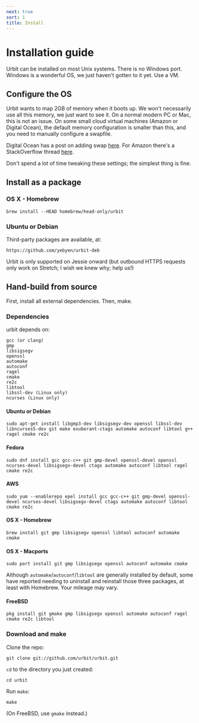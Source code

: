 ```yaml
---
next: true
sort: 1
title: Install
---
```


# Installation guide

Urbit can be installed on most Unix systems.  There is no Windows
port.  Windows is a wonderful OS, we just haven't gotten to it yet.
Use a VM.

## Configure the OS

Urbit wants to map 2GB of memory when it boots up.  We won't
necessarily use all this memory, we just want to see it.  On a
normal modern PC or Mac, this is not an issue.  On some small
cloud virtual machines (Amazon or Digital Ocean), the default
memory configuration is smaller than this, and you need to
manually configure a swapfile.

Digital Ocean has a post on adding swap [here](https://www.digitalocean.com/community/tutorials/how-to-add-swap-on-ubuntu-14-04).  For Amazon there's a StackOverflow thread [here](http://stackoverflow.com/questions/17173972/how-do-you-add-swap-to-an-ec2-instance).

Don't spend a lot of time tweaking these settings; the simplest
thing is fine.

## Install as a package

### OS X - Homebrew

    brew install --HEAD homebrew/head-only/urbit

### Ubuntu or Debian

Third-party packages are available, at:

    https://github.com/yebyen/urbit-deb

Urbit is only supported on Jessie onward (but outbound HTTPS
requests only work on Stretch; I wish we knew why; help us!)

## Hand-build from source

First, install all external dependencies.  Then, make.

### Dependencies

urbit depends on:

    gcc (or clang)
    gmp
    libsigsegv
    openssl
    automake
    autoconf
    ragel
    cmake
    re2c
    libtool
    libssl-dev (Linux only)
    ncurses (Linux only)

#### Ubuntu or Debian

    sudo apt-get install libgmp3-dev libsigsegv-dev openssl libssl-dev libncurses5-dev git make exuberant-ctags automake autoconf libtool g++ ragel cmake re2c

#### Fedora

    sudo dnf install gcc gcc-c++ git gmp-devel openssl-devel openssl ncurses-devel libsigsegv-devel ctags automake autoconf libtool ragel cmake re2c

#### AWS

    sudo yum --enablerepo epel install gcc gcc-c++ git gmp-devel openssl-devel ncurses-devel libsigsegv-devel ctags automake autoconf libtool cmake re2c

#### OS X - Homebrew

    brew install git gmp libsigsegv openssl libtool autoconf automake cmake

#### OS X - Macports

    sudo port install git gmp libsigsegv openssl autoconf automake cmake

Although `automake`/`autoconf`/`libtool` are generally installed by
default, some have reported needing to uninstall and reinstall those
three packages, at least with Homebrew. Your mileage may vary.

#### FreeBSD

    pkg install git gmake gmp libsigsegv openssl automake autoconf ragel cmake re2c libtool

### Download and make

Clone the repo:

    git clone git://github.com/urbit/urbit.git

`cd` to the directory you just created:

    cd urbit

Run `make`:

    make

(On FreeBSD, use `gmake` instead.)
